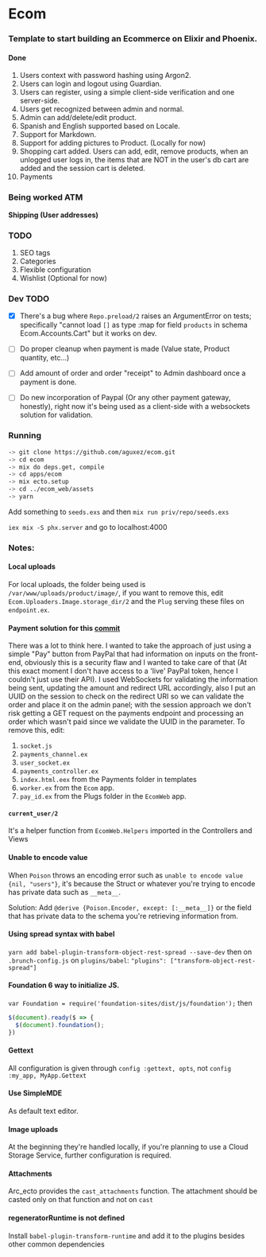 # Ecom

### Template to start building an Ecommerce on Elixir and Phoenix.

#### Done

1. Users context with password hashing using Argon2.
2. Users can login and logout using Guardian.
3. Users can register, using a simple client-side verification and one server-side.
4. Users get recognized between admin and normal.
5. Admin can add/delete/edit product.
6. Spanish and English supported based on Locale.
7. Support for Markdown.
8. Support for adding pictures to Product. (Locally for now)
9. Shopping cart added. Users can add, edit, remove products, when an unlogged user logs in, the items that are NOT in the user's db cart are added and the session cart is deleted.
10. Payments

### Being worked ATM
**Shipping (User addresses)**

### TODO
1. SEO tags
2. Categories
3. Flexible configuration
4. Wishlist (Optional for now)

### Dev TODO
- [x] There's a bug where `Repo.preload/2` raises an ArgumentError on tests; specifically "cannot load `[]` as type :map for field `products` in schema Ecom.Accounts.Cart" but it works on dev.

- [ ] Do proper cleanup when payment is made (Value state, Product quantity, etc...)

- [ ] Add amount of order and order "receipt" to Admin dashboard once a payment is done.

- [ ] Do new incorporation of Paypal (Or any other payment gateway, honestly), right now it's being used as a client-side with a websockets solution for validation.

### Running

```sh
-> git clone https://github.com/aguxez/ecom.git
-> cd ecom
-> mix do deps.get, compile
-> cd apps/ecom
-> mix ecto.setup
-> cd ../ecom_web/assets
-> yarn
```

Add something to  `seeds.exs` and then `mix run priv/repo/seeds.exs`

`iex mix -S phx.server` and go to localhost:4000

### Notes:
#### Local uploads
For local uploads, the folder being used is `/var/www/uploads/product/image/`, if you want to remove this, edit `Ecom.Uploaders.Image.storage_dir/2` and the `Plug` serving these files on `endpoint.ex`.

#### Payment solution for this [commit](https://github.com/aguxez/ecom/commit/42d5ca76f69ef705113db8b04c36e5b7b997937b)
There was a lot to think here. I wanted to take the approach of just using a simple "Pay" button from PayPal that had information on inputs on the front-end, obviously this is a security flaw and I wanted to take care of that (At this exact moment I don't have access to a 'live' PayPal token, hence I couldn't just use their API). I used WebSockets for validating the information being sent, updating the amount and redirect URL accordingly, also I put an UUID on the session to check on the redirect URI so we can validate the order and place it on the admin panel; with the session approach we don't risk getting a GET request on the payments endpoint and processing an order which wasn't paid since we validate the UUID in the parameter. To remove this, edit:

1. `socket.js`
2. `payments_channel.ex`
3. `user_socket.ex`
4. `payments_controller.ex`
5. `index.html.eex` from the Payments folder in templates
6. `worker.ex` from the `Ecom` app.
7. `pay_id.ex` from the Plugs folder in the `EcomWeb` app.

#### `current_user/2`
It's a helper function from `EcomWeb.Helpers` imported in the Controllers and Views

#### Unable to encode value
When `Poison` throws an encoding error such as `unable to encode value {nil, "users"}`, it's because the Struct or whatever you're trying to encode has private data such as `__meta__`.

Solution: Add `@derive {Poison.Encoder, except: [:__meta__]}` or the field that has private data to the schema you're retrieving information from.

#### Using spread syntax with babel
`yarn add babel-plugin-transform-object-rest-spread --save-dev` then on `.brunch-config.js` on `plugins/babel`: `"plugins": ["transform-object-rest-spread"]`

#### Foundation 6 way to initialize JS.

`var Foundation = require('foundation-sites/dist/js/foundation');` then
```js
$(document).ready($ => {
  $(document).foundation();
})
```

#### Gettext
All configuration is given through `config :gettext, opts`, not `config :my_app, MyApp.Gettext`

#### Use SimpleMDE
As default text editor.

#### Image uploads
At the beginning they're handled locally, if you're planning to use a Cloud Storage Service, further configuration is required.

#### Attachments
Arc_ecto provides the `cast_attachments` function. The attachment should be casted only on that function and not on `cast`

#### regeneratorRuntime is not defined
Install `babel-plugin-transform-runtime` and add it to the plugins besides other common dependencies
